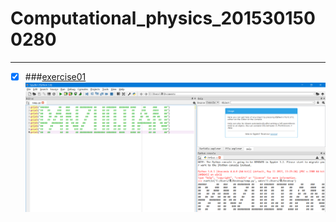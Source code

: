 # Computational_physics_2015301500280
------


- [x] ###[exercise01](https://github.com/paaaaaan/Computational_physics_2015301500280/blob/master/temp.py)
![exercise02](https://github.com/paaaaaan/Computational_physics_2015301500280/blob/master/picture.png)
